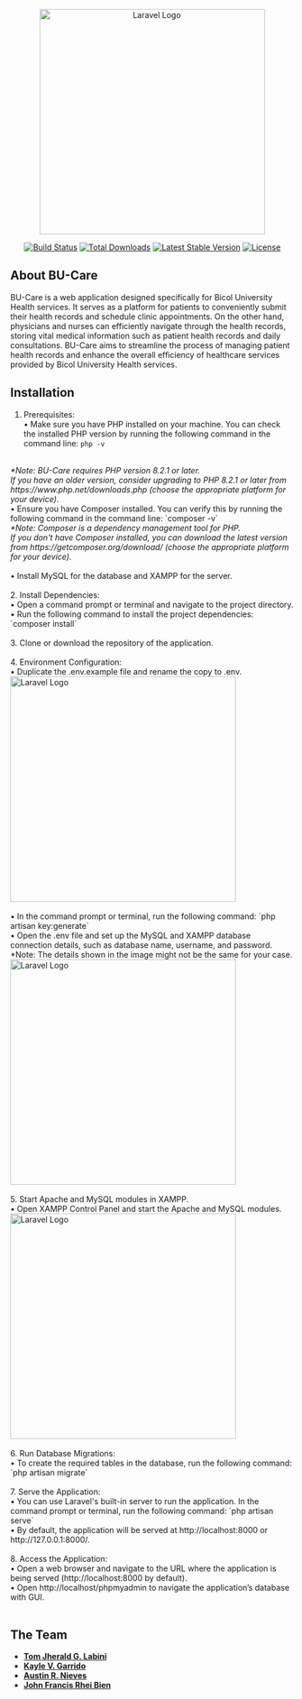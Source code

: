 <p align="center"><a href="https://laravel.com" target="_blank"><img src="https://github.com/suou09/BU-Care/blob/master/public/media/BU-Carelogo1.png?raw=true" width="400" alt="Laravel Logo"></a></p>

<p align="center">
<a href="https://github.com/laravel/framework/actions"><img src="https://github.com/laravel/framework/workflows/tests/badge.svg" alt="Build Status"></a>
<a href="https://packagist.org/packages/laravel/framework"><img src="https://img.shields.io/packagist/dt/laravel/framework" alt="Total Downloads"></a>
<a href="https://packagist.org/packages/laravel/framework"><img src="https://img.shields.io/packagist/v/laravel/framework" alt="Latest Stable Version"></a>
<a href="https://packagist.org/packages/laravel/framework"><img src="https://img.shields.io/packagist/l/laravel/framework" alt="License"></a>
</p>

## About BU-Care

BU-Care is a web application designed specifically for Bicol University Health services. It serves as a platform for patients to conveniently submit their health records and schedule clinic appointments. On the other hand, physicians and nurses can efficiently navigate through the health records, storing vital medical information such as patient health records and daily consultations. BU-Care aims to streamline the process of managing patient health records and enhance the overall efficiency of healthcare services provided by Bicol University Health services.

## Installation
1.	Prerequisites:<br>
•	Make sure you have PHP installed on your machine. You can check the installed PHP version by running the following command in the command line: 
`php -v`
<br>
<i>*Note: BU-Care requires PHP version 8.2.1 or later. <br>
If you have an older version, consider upgrading to PHP 8.2.1 or later from https://www.php.net/downloads.php (choose the appropriate platform for your device).<br>
</i>
•	Ensure you have Composer installed. You can verify this by running the following command in the command line: 
`composer -v`
<br>
<i>*Note: Composer is a dependency management tool for PHP. <br>
If you don't have Composer installed, you can download the latest version from https://getcomposer.org/download/ (choose the appropriate platform for your device).<br>
</i>
<br>
•	Install MySQL for the database and XAMPP for the server.<br>
<br>
2.	Install Dependencies:<br>
•	Open a command prompt or terminal and navigate to the project directory.<br>
•	Run the following command to install the project dependencies: 
`composer install`
<br>
<br>
3.	Clone or download the repository of the application.<br>
<br>
4.	Environment Configuration:<br>
•	Duplicate the .env.example file and rename the copy to .env.<br>
<img src="https://i.imgur.com/FJagmzp_d.webp?maxwidth=760&fidelity=grand" width="400" alt="Laravel Logo"><br>
<br>
•	In the command prompt or terminal, run the following command: `php artisan key:generate`
<br>
•	Open the .env file and set up the MySQL and XAMPP database connection details, such as database name, username, and password.<br>
*Note: The details shown in the image might not be the same for your case.<br>
<img src="https://i.imgur.com/56NyjNM_d.webp?maxwidth=760&fidelity=grand" width="400" alt="Laravel Logo"><br>
<br>
5.	Start Apache and MySQL modules in XAMPP.<br>
•	Open XAMPP Control Panel and start the Apache and MySQL modules.<br>
<img src="https://i.imgur.com/hCAnMAj_d.webp?maxwidth=760&fidelity=grand" width="400" alt="Laravel Logo"><br>
<br>
6.	Run Database Migrations:<br>
•	To create the required tables in the database, run the following command: `php artisan migrate` <br>
<br>
7.	Serve the Application:<br>
•	You can use Laravel's built-in server to run the application. In the command prompt or terminal, run the following command: `php artisan serve` <br>
•	By default, the application will be served at http://localhost:8000 or http://127.0.0.1:8000/.<br>
<br>
8.	Access the Application:<br>
•	Open a web browser and navigate to the URL where the application is being served (http://localhost:8000 by default).<br>
•	Open http://localhost/phpmyadmin to navigate the application’s database with GUI.<br>
<br>

## The Team

- **[Tom Jherald G. Labini](https://github.com/suou09)**
- **[Kayle V. Garrido](https://github.com/kylgrrd)**
- **[Austin R. Nieves](https://github.com/austin-nieves)**
- **[John Francis Rhei Bien](https://github.com/RheiBien)**
